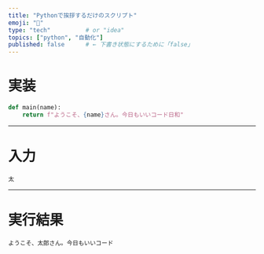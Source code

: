 ```yaml
---
title: "Pythonで挨拶するだけのスクリプト"
emoji: "🐍"
type: "tech"          # or "idea"
topics: ["python", "自動化"]
published: false      # ← 下書き状態にするために「false」
---
```


# 実装

```python
def main(name):
    return f"ようこそ、{name}さん。今日もいいコード日和"
```

---

# 入力

```hello_01_in
太
```

---

# 実行結果

```hello_01_out
ようこそ、太郎さん。今日もいいコード
```
